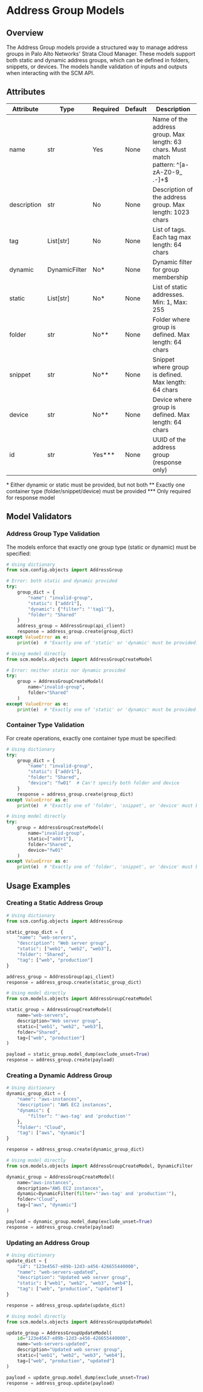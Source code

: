 # Address Group Models

## Overview

The Address Group models provide a structured way to manage address groups in Palo Alto Networks' Strata Cloud Manager.
These models support both static and dynamic address groups, which can be defined in folders, snippets, or devices. The
models handle validation of inputs and outputs when interacting with the SCM API.

## Attributes

| Attribute   | Type          | Required | Default | Description                                                                              |
|-------------|---------------|----------|---------|------------------------------------------------------------------------------------------|
| name        | str           | Yes      | None    | Name of the address group. Max length: 63 chars. Must match pattern: ^[a-zA-Z0-9_ \.-]+$ |
| description | str           | No       | None    | Description of the address group. Max length: 1023 chars                                 |
| tag         | List[str]     | No       | None    | List of tags. Each tag max length: 64 chars                                              |
| dynamic     | DynamicFilter | No*      | None    | Dynamic filter for group membership                                                      |
| static      | List[str]     | No*      | None    | List of static addresses. Min: 1, Max: 255                                               |
| folder      | str           | No**     | None    | Folder where group is defined. Max length: 64 chars                                      |
| snippet     | str           | No**     | None    | Snippet where group is defined. Max length: 64 chars                                     |
| device      | str           | No**     | None    | Device where group is defined. Max length: 64 chars                                      |
| id          | str           | Yes***   | None    | UUID of the address group (response only)                                                |

\* Either dynamic or static must be provided, but not both
\** Exactly one container type (folder/snippet/device) must be provided
\*** Only required for response model

## Model Validators

### Address Group Type Validation

The models enforce that exactly one group type (static or dynamic) must be specified:

<div class="termy">

<!-- termynal -->

```python
# Using dictionary
from scm.config.objects import AddressGroup

# Error: both static and dynamic provided
try:
    group_dict = {
        "name": "invalid-group",
        "static": ["addr1"],
        "dynamic": {"filter": "'tag1'"},
        "folder": "Shared"
    }
    address_group = AddressGroup(api_client)
    response = address_group.create(group_dict)
except ValueError as e:
    print(e)  # "Exactly one of 'static' or 'dynamic' must be provided."

# Using model directly
from scm.models.objects import AddressGroupCreateModel

# Error: neither static nor dynamic provided
try:
    group = AddressGroupCreateModel(
        name="invalid-group",
        folder="Shared"
    )
except ValueError as e:
    print(e)  # "Exactly one of 'static' or 'dynamic' must be provided."
```

</div>

### Container Type Validation

For create operations, exactly one container type must be specified:

<div class="termy">

<!-- termynal -->

```python
# Using dictionary
try:
    group_dict = {
        "name": "invalid-group",
        "static": ["addr1"],
        "folder": "Shared",
        "device": "fw01"  # Can't specify both folder and device
    }
    response = address_group.create(group_dict)
except ValueError as e:
    print(e)  # "Exactly one of 'folder', 'snippet', or 'device' must be provided."

# Using model directly
try:
    group = AddressGroupCreateModel(
        name="invalid-group",
        static=["addr1"],
        folder="Shared",
        device="fw01"
    )
except ValueError as e:
    print(e)  # "Exactly one of 'folder', 'snippet', or 'device' must be provided."
```

</div>

## Usage Examples

### Creating a Static Address Group

<div class="termy">

<!-- termynal -->

```python
# Using dictionary
from scm.config.objects import AddressGroup

static_group_dict = {
    "name": "web-servers",
    "description": "Web server group",
    "static": ["web1", "web2", "web3"],
    "folder": "Shared",
    "tag": ["web", "production"]
}

address_group = AddressGroup(api_client)
response = address_group.create(static_group_dict)

# Using model directly
from scm.models.objects import AddressGroupCreateModel

static_group = AddressGroupCreateModel(
    name="web-servers",
    description="Web server group",
    static=["web1", "web2", "web3"],
    folder="Shared",
    tag=["web", "production"]
)

payload = static_group.model_dump(exclude_unset=True)
response = address_group.create(payload)
```

</div>

### Creating a Dynamic Address Group

<div class="termy">

<!-- termynal -->

```python
# Using dictionary
dynamic_group_dict = {
    "name": "aws-instances",
    "description": "AWS EC2 instances",
    "dynamic": {
        "filter": "'aws-tag' and 'production'"
    },
    "folder": "Cloud",
    "tag": ["aws", "dynamic"]
}

response = address_group.create(dynamic_group_dict)

# Using model directly
from scm.models.objects import AddressGroupCreateModel, DynamicFilter

dynamic_group = AddressGroupCreateModel(
    name="aws-instances",
    description="AWS EC2 instances",
    dynamic=DynamicFilter(filter="'aws-tag' and 'production'"),
    folder="Cloud",
    tag=["aws", "dynamic"]
)

payload = dynamic_group.model_dump(exclude_unset=True)
response = address_group.create(payload)
```

</div>

### Updating an Address Group

<div class="termy">

<!-- termynal -->

```python
# Using dictionary
update_dict = {
    "id": "123e4567-e89b-12d3-a456-426655440000",
    "name": "web-servers-updated",
    "description": "Updated web server group",
    "static": ["web1", "web2", "web3", "web4"],
    "tag": ["web", "production", "updated"]
}

response = address_group.update(update_dict)

# Using model directly
from scm.models.objects import AddressGroupUpdateModel

update_group = AddressGroupUpdateModel(
    id="123e4567-e89b-12d3-a456-426655440000",
    name="web-servers-updated",
    description="Updated web server group",
    static=["web1", "web2", "web3", "web4"],
    tag=["web", "production", "updated"]
)

payload = update_group.model_dump(exclude_unset=True)
response = address_group.update(payload)
```

</div>